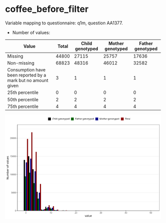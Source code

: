 # coffee_before_filter
Variable mapping to questionnaire: q1m, question AA1377.
- Number of values:

| Value | Total | Child genotyped | Mother genotyped | Father genotyped |
| ----- | ----- | --------------- | ---------------- | ---------------- |
| Missing | 44800 | 27115 | 25757 | 17636 |
| Non-missing | 68823 | 48316 | 46012 | 32582 |
| Consumption have been reported by a mark but no amount given | 3 | 1 | 1 |1 |
| 25th percentile | 0 | 0 | 0 | 0 |
| 50th percentile | 2 | 2 | 2 | 2 |
| 75th percentile | 4 | 4 | 4 | 4 |



![](coffee_before_filter_n.png)



